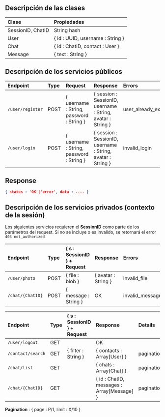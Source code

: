 ## Descripción de las clases
| Clase | Propiedades |
|:----|:-----|
| SessionID, ChatID | String hash |
| User | { id : UUID, username : String } |
| Chat | { id : ChatID, contact : User } |
| Message | { text : String } |

## Descripción de los servicios públicos

| Endpoint        | Type | Request           | Response  | Errors |
|:---------------|:------|:-----------------|:---------|:-----|
|`/user/register`|POST|{ username : String, password : String }|{ session : SessionID, username : String, avatar : String }|user_already_exists|
|`/user/login`|POST|{ username : String, password : String }|{ session : SessionID, username : String, avatar : String }|invalid_login|

## Response
```json
{ status : 'OK'|'error', data : .... }
```
## Descripción de los servicios privados (contexto de la sesión)

Los siguientes servicios requieren el **SessionID** como parte de los parámetros del request.
Si no se incluye o es invalido, se retornará el error `403 not_authorized`

| Endpoint        | Type | { s : SessionID } + Request| Response  | Errors |
|:---------------|:------|:-----------------|:---------|:-----|
|`/user/photo`|POST|{ file : blob }|{ avatar : String }|invalid_file|
|`/chat/{ChatID}`|POST|{ message : String }|OK|invalid_message|

| Endpoint        | Type | { s : SessionID } + Request| Response  | Details |
|:---------------|:------|:-----------------|:---------|:----|
|`/user/logout`|GET||OK||
|`/contact/search`|GET|{ filter : String }|{ contacts : Array[User] }|pagination|
|`/chat/list`|GET||{ chats : Array[Chat] }|pagination|
|`/chat/{ChatID}`|GET||{ id : ChatID, messages : Array[Message] }|pagination|

**Pagination** : { page : P/1, limit : X/10 }